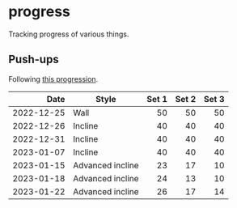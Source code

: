 # progress

Tracking progress of various things.

## Push-ups

Following [this progression][pushups].

[pushups]: <https://www.hybridcalisthenics.com/pushups>

| Date       | Style            | Set 1 | Set 2 | Set 3 |
| ---------: | ---------------- | ----: | ----: | ----: |
| 2022-12-25 | Wall             | 50    | 50    | 50    |
| 2022-12-26 | Incline          | 40    | 40    | 40    |
| 2022-12-31 | Incline          | 40    | 40    | 40    |
| 2023-01-07 | Incline          | 40    | 40    | 40    |
| 2023-01-15 | Advanced incline | 23    | 17    | 10    |
| 2023-01-18 | Advanced incline | 24    | 13    | 10    |
| 2023-01-22 | Advanced incline | 26    | 17    | 14    |

<div>
  <canvas id="pushUpsChart"></canvas>
</div>

<script src="https://cdn.jsdelivr.net/npm/chart.js"></script>
<script src="https://cdn.jsdelivr.net/npm/chartjs-adapter-date-fns/dist/chartjs-adapter-date-fns.bundle.min.js"></script>


<script>
  const ctx = document.getElementById("pushUpsChart");


  new Chart(ctx, {
    type: "line",
    data: {
      labels: [
        "2022-12-25",
        "2022-12-26",
        "2022-12-31",
        "2023-01-07",
        "2023-01-15",
        "2023-01-18",
        "2023-01-22"
      ],
      datasets: [
        {
          label: "Set 1",
          data: [50, 40, 40, 40, 23, 24, 26],
          borderWidth: 1
        },
        {
          label: "Set 2",
          data: [50, 40, 40, 40, 17, 13, 17],
          borderWidth: 1
        },
        {
          label: "Set 3",
          data: [50, 40, 40, 40, 10, 10, 14],
          borderWidth: 1
        }
      ]
    },
    options: {
      cubicInterpolationMode: "monotone",
      scales: {
        x: {
          type: "time",
          title: {
            text: "Date",
            display: true
          }
        },
        y: {
          beginAtZero: true,
          title: {
            text: "Reps",
            display: true
          }
        }
      }
    }
  });
</script>
